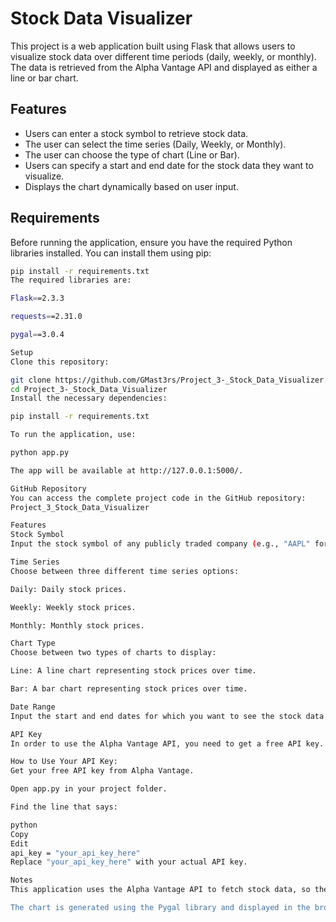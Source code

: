 # Stock Data Visualizer

This project is a web application built using Flask that allows users to visualize stock data over different time periods (daily, weekly, or monthly). The data is retrieved from the Alpha Vantage API and displayed as either a line or bar chart.

## Features

- Users can enter a stock symbol to retrieve stock data.
- The user can select the time series (Daily, Weekly, or Monthly).
- The user can choose the type of chart (Line or Bar).
- Users can specify a start and end date for the stock data they want to visualize.
- Displays the chart dynamically based on user input.

## Requirements

Before running the application, ensure you have the required Python libraries installed. You can install them using pip:

```bash
pip install -r requirements.txt
The required libraries are:

Flask==2.3.3

requests==2.31.0

pygal==3.0.4

Setup
Clone this repository:

git clone https://github.com/GMast3rs/Project_3-_Stock_Data_Visualizer.git
cd Project_3-_Stock_Data_Visualizer
Install the necessary dependencies:

pip install -r requirements.txt

To run the application, use:

python app.py

The app will be available at http://127.0.0.1:5000/.

GitHub Repository
You can access the complete project code in the GitHub repository:
Project_3_Stock_Data_Visualizer

Features
Stock Symbol
Input the stock symbol of any publicly traded company (e.g., "AAPL" for Apple, "GOOGL" for Google).

Time Series
Choose between three different time series options:

Daily: Daily stock prices.

Weekly: Weekly stock prices.

Monthly: Monthly stock prices.

Chart Type
Choose between two types of charts to display:

Line: A line chart representing stock prices over time.

Bar: A bar chart representing stock prices over time.

Date Range
Input the start and end dates for which you want to see the stock data. The dates should be in the YYYY-MM-DD format.

API Key
In order to use the Alpha Vantage API, you need to get a free API key. You can obtain it from the Alpha Vantage API.

How to Use Your API Key:
Get your free API key from Alpha Vantage.

Open app.py in your project folder.

Find the line that says:

python
Copy
Edit
api_key = "your_api_key_here"
Replace "your_api_key_here" with your actual API key.

Notes
This application uses the Alpha Vantage API to fetch stock data, so there might be rate limits for requests (check Alpha Vantage's documentation for more details).

The chart is generated using the Pygal library and displayed in the browser.
